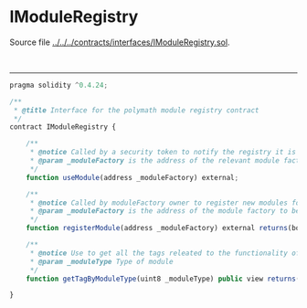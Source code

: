 # IModuleRegistry

Source file [../../../contracts/interfaces/IModuleRegistry.sol](../../../contracts/interfaces/IModuleRegistry.sol).

<br />

<hr />

```javascript
pragma solidity ^0.4.24;

/**
 * @title Interface for the polymath module registry contract
 */
contract IModuleRegistry {

    /**
     * @notice Called by a security token to notify the registry it is using a module
     * @param _moduleFactory is the address of the relevant module factory
     */
    function useModule(address _moduleFactory) external;

    /**
     * @notice Called by moduleFactory owner to register new modules for SecurityToken to use
     * @param _moduleFactory is the address of the module factory to be registered
     */
    function registerModule(address _moduleFactory) external returns(bool);

    /**
     * @notice Use to get all the tags releated to the functionality of the Module Factory.
     * @param _moduleType Type of module
     */
    function getTagByModuleType(uint8 _moduleType) public view returns(bytes32[]);

}

```
